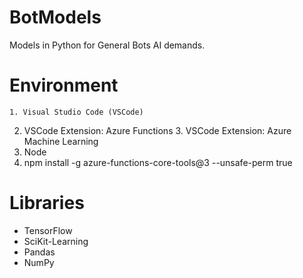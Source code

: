 # BotModels

Models in Python for General Bots AI demands.

# Environment

	1. Visual Studio Code (VSCode)
  2. VSCode Extension: Azure Functions
	3. VSCode Extension: Azure Machine Learning
  4. Node
  5. npm install -g azure-functions-core-tools@3 --unsafe-perm true
  
# Libraries

- TensorFlow
- SciKit-Learning
- Pandas
- NumPy
